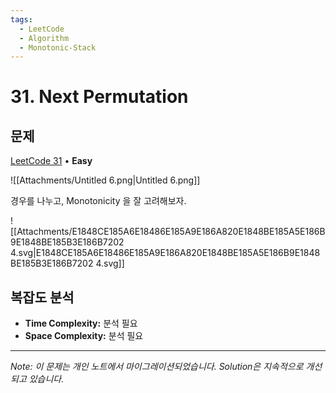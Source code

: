 ```yaml
---
tags:
  - LeetCode
  - Algorithm
  - Monotonic-Stack
---
```


# 31. Next Permutation

## 문제

[LeetCode 31](https://leetcode.com/problems/next-permutation/) • **Easy**

![[Attachments/Untitled 6.png|Untitled 6.png]]

경우를 나누고, Monotonicity 을 잘 고려해보자.

![[Attachments/E1848CE185A6E18486E185A9E186A820E1848BE185A5E186B9E1848BE185B3E186B7202 4.svg|E1848CE185A6E18486E185A9E186A820E1848BE185A5E186B9E1848BE185B3E186B7202 4.svg]]

## 복잡도 분석

- **Time Complexity:** 분석 필요
- **Space Complexity:** 분석 필요

---

*Note: 이 문제는 개인 노트에서 마이그레이션되었습니다. Solution은 지속적으로 개선되고 있습니다.*
